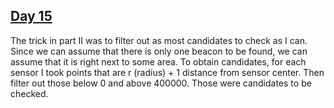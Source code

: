 ## [Day 15](https://adventofcode.com/2022/day/15)

The trick in part II was to filter out as most candidates to check as I can. Since we can assume that there is only one beacon to be found, we can assume that it is right next to some area. To obtain candidates, for each sensor I took points that are r (radius) + 1 distance from sensor center. Then filter out those below 0 and above 400000. Those were candidates to be checked.
